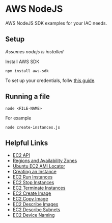 # AWS NodeJS
AWS NodeJS SDK examples for your IAC needs.

## Setup
_Assumes nodejs is installed_

Install AWS SDK
```
npm install aws-sdk
```

To set up your credentials, follw [this guide](https://docs.aws.amazon.com/sdk-for-javascript/v2/developer-guide/loading-node-credentials-shared.html).

## Running a file
```
node <FILE-NAME>
```

For example
```
node create-instances.js 
```

## Helpful Links
- [EC2 API](https://docs.aws.amazon.com/AWSJavaScriptSDK/latest/AWS/EC2.html)
- [Regions and Availability Zones](https://docs.aws.amazon.com/AmazonRDS/latest/UserGuide/Concepts.RegionsAndAvailabilityZones.html)
- [Ubuntu EC2 AMI Locator](https://cloud-images.ubuntu.com/locator/ec2/)
- [Creating an Instance](https://docs.aws.amazon.com/sdk-for-javascript/v2/developer-guide/ec2-example-creating-an-instance.html)
- [EC2 Run Instances](https://docs.aws.amazon.com/AWSJavaScriptSDK/latest/AWS/EC2.html#runInstances-property)
- [EC2 Stop Instances](https://docs.aws.amazon.com/AWSJavaScriptSDK/latest/AWS/EC2.html#stopInstances-property)
- [EC2 Terminate Instances](https://docs.aws.amazon.com/AWSJavaScriptSDK/latest/AWS/EC2.html#terminateInstances-property)
- [EC2 Create Image](https://docs.aws.amazon.com/AWSJavaScriptSDK/latest/AWS/EC2.html#createImage-property)
- [EC2 Copy Image](https://docs.aws.amazon.com/AWSJavaScriptSDK/latest/AWS/EC2.html#copyImage-property)
- [EC2 Describe Images](https://docs.aws.amazon.com/AWSJavaScriptSDK/latest/AWS/EC2.html#describeImages-property)
- [EC2 Describe Subnets](https://docs.aws.amazon.com/AWSJavaScriptSDK/latest/AWS/EC2.html#describeSubnets-property)
- [EC2 Device Naming](https://docs.aws.amazon.com/AWSEC2/latest/UserGuide/device_naming.html)
